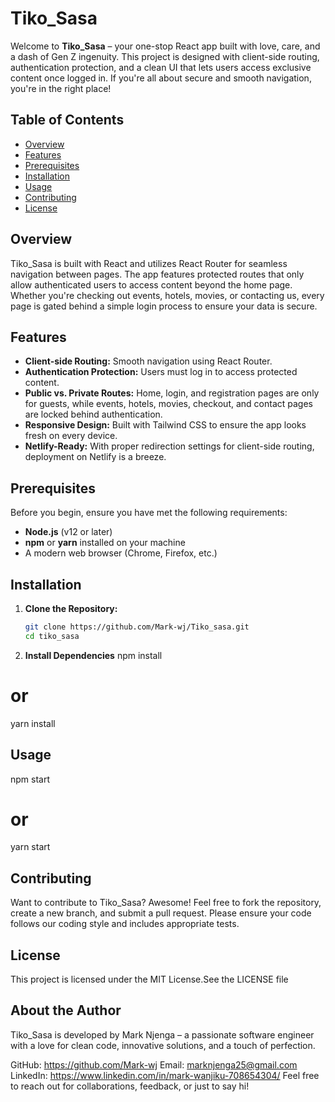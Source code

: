 # Tiko_Sasa

Welcome to **Tiko_Sasa** – your one-stop React app built with love, care, and a dash of Gen Z ingenuity. This project is designed with client-side routing, authentication protection, and a clean UI that lets users access exclusive content once logged in. If you're all about secure and smooth navigation, you're in the right place!

## Table of Contents

- [Overview](#overview)
- [Features](#features)
- [Prerequisites](#prerequisites)
- [Installation](#installation)
- [Usage](#usage)
- [Contributing](#contributing)
- [License](#license)

## Overview

Tiko_Sasa is built with React and utilizes React Router for seamless navigation between pages. The app features protected routes that only allow authenticated users to access content beyond the home page. Whether you're checking out events, hotels, movies, or contacting us, every page is gated behind a simple login process to ensure your data is secure.

## Features

- **Client-side Routing:** Smooth navigation using React Router.
- **Authentication Protection:** Users must log in to access protected content.
- **Public vs. Private Routes:** Home, login, and registration pages are only for guests, while events, hotels, movies, checkout, and contact pages are locked behind authentication.
- **Responsive Design:** Built with Tailwind CSS to ensure the app looks fresh on every device.
- **Netlify-Ready:** With proper redirection settings for client-side routing, deployment on Netlify is a breeze.

## Prerequisites

Before you begin, ensure you have met the following requirements:

- **Node.js** (v12 or later)
- **npm** or **yarn** installed on your machine
- A modern web browser (Chrome, Firefox, etc.)

## Installation

1. **Clone the Repository:**

   ```bash
   git clone https://github.com/Mark-wj/Tiko_sasa.git
   cd tiko_sasa

2. **Install Dependencies**
npm install
# or
yarn install

## Usage
npm start
# or
yarn start

## Contributing
Want to contribute to Tiko_Sasa? Awesome! Feel free to fork the repository, create a new branch, and submit a pull request. Please ensure your code follows our coding style and includes appropriate tests.

## License
This project is licensed under the MIT License.See the LICENSE file 

## About the Author
Tiko_Sasa is developed by Mark Njenga – a passionate software engineer with a love for clean code, innovative solutions, and a touch of perfection.

GitHub: https://github.com/Mark-wj
Email: marknjenga25@gmail.com
LinkedIn: https://www.linkedin.com/in/mark-wanjiku-708654304/
Feel free to reach out for collaborations, feedback, or just to say hi!
